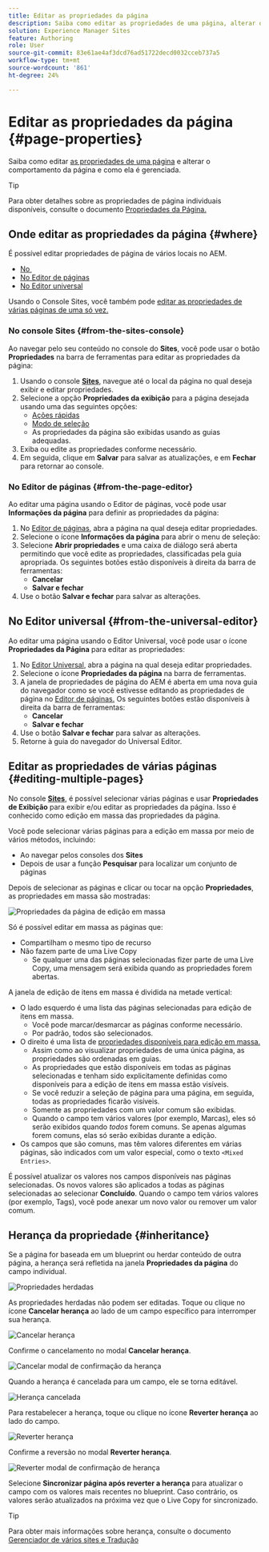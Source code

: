 ```yaml
---
title: Editar as propriedades da página
description: Saiba como editar as propriedades de uma página, alterar o comportamento da página e como ela é gerenciada.
solution: Experience Manager Sites
feature: Authoring
role: User
source-git-commit: 83e61ae4af3dcd76ad51722decd0032cceb737a5
workflow-type: tm+mt
source-wordcount: '861'
ht-degree: 24%

---
```



# Editar as propriedades da página {#page-properties}

Saiba como editar [as propriedades de uma página](/help/sites-cloud/authoring/sites-console/page-properties.md) e alterar o comportamento da página e como ela é gerenciada.

>[!TIP]
>
>Para obter detalhes sobre as propriedades de página individuais disponíveis, consulte o documento [Propriedades da Página.](/help/sites-cloud/authoring/sites-console/page-properties.md)

## Onde editar as propriedades da página {#where}

É possível editar propriedades de página de vários locais no AEM.

* [No &#x200B;](#from-the-sites-console)
* [No Editor de páginas](#from-the-page-editor)
* [No Editor universal](#from-the-universal-editor)

Usando o Console Sites, você também pode [editar as propriedades de várias páginas de uma só vez.](#editing-multiple-pages)

### No console Sites {#from-the-sites-console}

Ao navegar pelo seu conteúdo no console do **Sites**, você pode usar o botão **Propriedades** na barra de ferramentas para editar as propriedades da página:

1. Usando o console [**Sites**,](/help/sites-cloud/authoring/sites-console/introduction.md) navegue até o local da página no qual deseja exibir e editar propriedades.
1. Selecione a opção **Propriedades da exibição** para a página desejada usando uma das seguintes opções:
   * [Ações rápidas](/help/sites-cloud/authoring/basic-handling.md#quick-actions)
   * [Modo de seleção](/help/sites-cloud/authoring/basic-handling.md#selecting-resources)
   * As propriedades da página são exibidas usando as guias adequadas.
1. Exiba ou edite as propriedades conforme necessário.
1. Em seguida, clique em **Salvar** para salvar as atualizações, e em **Fechar** para retornar ao console.

### No Editor de páginas {#from-the-page-editor}

Ao editar uma página usando o Editor de páginas, você pode usar **Informações da página** para definir as propriedades da página:

1. No [Editor de páginas](/help/sites-cloud/authoring/page-editor/introduction.md), abra a página na qual deseja editar propriedades.
1. Selecione o ícone **Informações da página** para abrir o menu de seleção:
1. Selecione **Abrir propriedades** e uma caixa de diálogo será aberta permitindo que você edite as propriedades, classificadas pela guia apropriada. Os seguintes botões estão disponíveis à direita da barra de ferramentas:
   * **Cancelar**
   * **Salvar e fechar**
1. Use o botão **Salvar e fechar** para salvar as alterações.

## No Editor universal {#from-the-universal-editor}

Ao editar uma página usando o Editor Universal, você pode usar o ícone **Propriedades da Página** para editar as propriedades:

1. No [Editor Universal](/help/sites-cloud/authoring/universal-editor/authoring.md#page-properties), abra a página na qual deseja editar propriedades.
1. Selecione o ícone **Propriedades da página** na barra de ferramentas.
1. A janela de propriedades de página do AEM é aberta em uma nova guia do navegador como se você estivesse editando as propriedades de página no [Editor de páginas.](#from-the-page-editor) Os seguintes botões estão disponíveis à direita da barra de ferramentas:
   * **Cancelar**
   * **Salvar e fechar**
1. Use o botão **Salvar e fechar** para salvar as alterações.
1. Retorne à guia do navegador do Universal Editor.

## Editar as propriedades de várias páginas {#editing-multiple-pages}

No console [**Sites**](/help/sites-cloud/authoring/sites-console/introduction.md), é possível selecionar várias páginas e usar **Propriedades de Exibição** para exibir e/ou editar as propriedades da página. Isso é conhecido como edição em massa das propriedades da página.

Você pode selecionar várias páginas para a edição em massa por meio de vários métodos, incluindo:

* Ao navegar pelos consoles dos **Sites**
* Depois de usar a função **Pesquisar** para localizar um conjunto de páginas

Depois de selecionar as páginas e clicar ou tocar na opção **Propriedades**, as propriedades em massa são mostradas:

![Propriedades da página de edição em massa](/help/sites-cloud/authoring/assets/page-properties-bulk-edit.png)

Só é possível editar em massa as páginas que:

* Compartilham o mesmo tipo de recurso
* Não fazem parte de uma Live Copy
   * Se qualquer uma das páginas selecionadas fizer parte de uma Live Copy, uma mensagem será exibida quando as propriedades forem abertas.

A janela de edição de itens em massa é dividida na metade vertical:

* O lado esquerdo é uma lista das páginas selecionadas para edição de itens em massa.
   * Você pode marcar/desmarcar as páginas conforme necessário.
   * Por padrão, todos são selecionados.
* O direito é uma lista de [propriedades disponíveis para edição em massa.](/help/implementing/developing/extending/bulk-editor.md)
   * Assim como ao visualizar propriedades de uma única página, as propriedades são ordenadas em guias.
   * As propriedades que estão disponíveis em todas as páginas selecionadas e tenham sido explicitamente definidas como disponíveis para a edição de itens em massa estão visíveis.
   * Se você reduzir a seleção de página para uma página, em seguida, todas as propriedades ficarão visíveis.
   * Somente as propriedades com um valor comum são exibidas.
   * Quando o campo tem vários valores (por exemplo, Marcas), eles só serão exibidos quando *todos* forem comuns. Se apenas algumas forem comuns, elas só serão exibidas durante a edição.
* Os campos que são comuns, mas têm valores diferentes em várias páginas, são indicados com um valor especial, como o texto `<Mixed Entries>`.

É possível atualizar os valores nos campos disponíveis nas páginas selecionadas. Os novos valores são aplicados a todas as páginas selecionadas ao selecionar **Concluído**. Quando o campo tem vários valores (por exemplo, Tags), você pode anexar um novo valor ou remover um valor comum.

## Herança da propriedade {#inheritance}

Se a página for baseada em um blueprint ou herdar conteúdo de outra página, a herança será refletida na janela **Propriedades da página** do campo individual.

![Propriedades herdadas](assets/property-inhertiance.png)

As propriedades herdadas não podem ser editadas. Toque ou clique no ícone **Cancelar herança** ao lado de um campo específico para interromper sua herança.

![Cancelar herança](assets/cancel-inheritance.png)

Confirme o cancelamento no modal **Cancelar herança**.

![Cancelar modal de confirmação da herança](assets/cancel-inheriance-confirmation.png)

Quando a herança é cancelada para um campo, ele se torna editável.

![Herança cancelada](assets/property-inheritance-broken.png)

Para restabelecer a herança, toque ou clique no ícone **Reverter herança** ao lado do campo.

![Reverter herança](assets/revert-inheritance.png)

Confirme a reversão no modal **Reverter herança**.

![Reverter modal de confirmação de herança](assets/revert-inhertiance-confirmation.png)

Selecione **Sincronizar página após reverter a herança** para atualizar o campo com os valores mais recentes no blueprint. Caso contrário, os valores serão atualizados na próxima vez que o Live Copy for sincronizado.

>[!TIP]
>
>Para obter mais informações sobre herança, consulte o documento [Gerenciador de vários sites e Tradução](/help/sites-cloud/administering/msm-and-translation.md)
